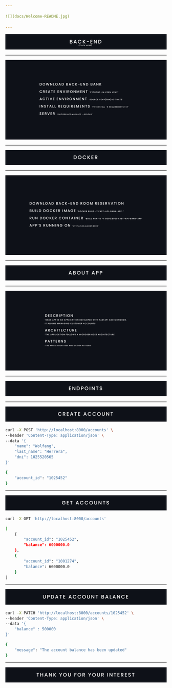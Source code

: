 ```yaml
---

![](docs/Welcome-README.jpg)

---
```


[![](docs/BackEnd-README.jpg)](https://github.com/WolfangHerrera/FAST-API-BANK-APP)

---

![](docs/TextBackEnd-README.jpg)

---

![](docs/Docker-README.jpg)

---

![](docs/TextDocker-README.jpg)

---

![](docs/AboutApp-README.jpg)

---

![](docs/TextAboutApp-README.jpg)

---

![](docs/Endpoints-README.jpg)

---

![](docs/CreateAccount-README.jpg)

```sh
curl -X POST 'http://localhost:8000/accounts' \
--header 'Content-Type: application/json' \
--data '{
    "name": "Wolfang",
    "last_name": "Herrera",
    "dni": 1025520565
}'
```

```sh
{
    "account_id": "1025452"
}
```

---

![](docs/GetAccounts-README.jpg)

```sh
curl -X GET 'http://localhost:8000/accounts'
```

```sh
[
    {
        "account_id": "1025452",
        "balance": 6000000.0
    },
    {
        "account_id": "1001274",
        "balance": 6600000.0
    }
]
```

---

![](docs/UpdateAccountBalance-README.jpg)

```sh
curl -X PATCH 'http://localhost:8000/accounts/1025452' \
--header 'Content-Type: application/json' \
--data '{
    "balance" : 500000
}'
```

```sh
{
    "message": "The account balance has been updated"
}
```

---

![](docs/ThankYou-README.jpg)
